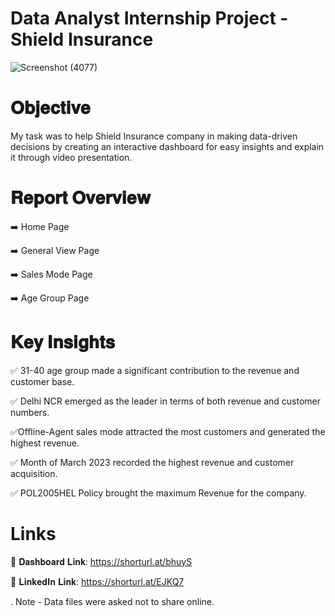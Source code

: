 # Data Analyst Internship Project - Shield Insurance 

![Screenshot (4077)](https://github.com/Inderpanda/Power_BI_Project---Shield_Insurance/assets/138003751/79b64574-2cdb-4ed4-a639-62bb28584643)


# 𝐎𝐛𝐣𝐞𝐜𝐭𝐢𝐯𝐞

My task was to help Shield Insurance company in making data-driven decisions by creating an interactive dashboard for easy insights and explain it through video presentation.




# 𝐑𝐞𝐩𝐨𝐫𝐭 𝐎𝐯𝐞𝐫𝐯𝐢𝐞𝐰 

 ➡️ Home Page

 ➡️ General View Page

 ➡️ Sales Mode Page

 ➡️ Age Group Page



# 𝐊𝐞𝐲 𝐈𝐧𝐬𝐢𝐠𝐡𝐭𝐬

✅ 31-40 age group made a significant contribution to the revenue and customer base.

✅ Delhi NCR emerged as the leader in terms of both revenue and customer numbers.

✅Offline-Agent sales mode attracted the most customers and generated the highest revenue.

✅ Month of March 2023 recorded the highest revenue and customer acquisition.

✅ POL2005HEL Policy brought the maximum Revenue for the company.



# Links 

🔗 𝐃𝐚𝐬𝐡𝐛𝐨𝐚𝐫𝐝 𝐋𝐢𝐧𝐤: https://shorturl.at/bhuyS

🔗 𝐋𝐢𝐧𝐤𝐞𝐝𝐈𝐧 𝐋𝐢𝐧𝐤: https://shorturl.at/EJKQ7

.
Note - Data files were asked not to share online.
